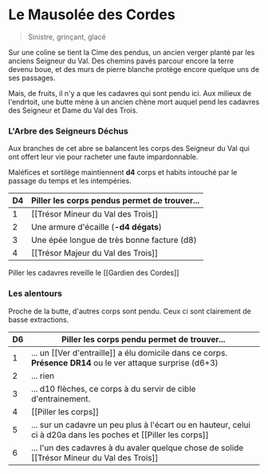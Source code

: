 # Le Mausolée des Cordes
> Sinistre, grinçant, glacé

Sur une coline se tient la Cime des pendus, un ancien verger planté par les anciens Seigneur du Val. Des chemins pavés parcour encore la terre devenu boue, et des murs de pierre blanche protège encore quelque uns de ses passages.

Mais, de fruits, il n'y a que les cadavres qui sont pendu ici. Aux milieux de l'endrtoit, une butte mène à un ancien chène mort auquel pend les cadavres des Seigneur et Dame du Val des Trois.

### L'Arbre des Seigneurs Déchus

Aux branches de cet abre se balancent les corps des Seigneur du Val qui ont offert leur vie pour racheter une faute impardonnable.

Maléfices et sortilège maintiennent **d4** corps et habits intouché par le passage du temps et les intempéries.

| D4  | Piller les corps pendus permet de trouver... |
| --- | -------------------------------------------- |
| 1   | [[Trésor Mineur du Val des Trois]]           |
| 2   | Une armure d'écaille (**-d4 dégats**)        |
| 3   | Une épée longue de très bonne facture (d8)   |
| 4   | [[Trésor Majeur du Val des Trois]]           |

Piller les cadavres reveille le [[Gardien des Cordes]]

### Les alentours

Proche de la butte, d'autres corps sont pendu. Ceux ci sont clairement de basse extractions.

| D6  | Piller les corps pendu permet de trouver...                                                                     |
| --- | --------------------------------------------------------------------------------------------------------------- |
| 1   | ... un [[Ver d'entraille]] a élu domicile dans ce corps. **Présence DR14** ou le ver attaque surprise (d6+3)    |
| 2   | ... rien                                                                                                        |
| 3   | ... d10 flèches, ce corps à du servir de cible d'entrainement.                                                  |
| 4   | [[Piller les corps]]                                                                                            |
| 5   | ... sur un cadavre un peu plus à l'écart ou en hauteur, celui ci à d20a dans les poches et [[Piller les corps]] |
| 6   | ... l'un des cadavres à du avaler quelque chose de solide [[Trésor Mineur du Val des Trois]]                    |


